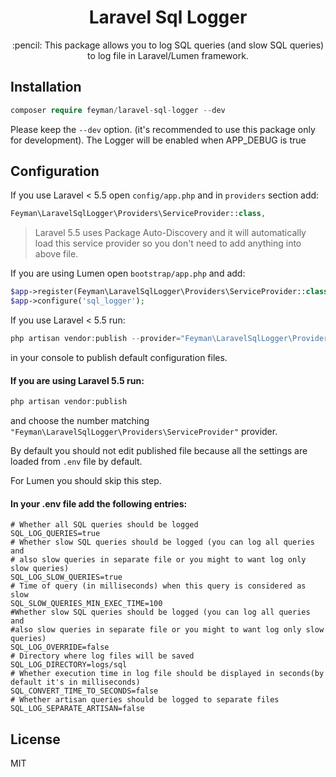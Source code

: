 <h1 align="center"> Laravel Sql Logger </h1>

<p align="center">:pencil: This package allows you to log SQL queries (and slow SQL queries) to log file in Laravel/Lumen framework.</p>

## Installation

```php   
composer require feyman/laravel-sql-logger --dev
```
   
Please keep the `--dev` option. (it's recommended to use this package only for development). 
The Logger will be enabled when APP_DEBUG is true

## Configuration

If you use Laravel < 5.5 open `config/app.php` and in `providers` section add:
 
```php
Feyman\LaravelSqlLogger\Providers\ServiceProvider::class,
```
    
> Laravel 5.5 uses Package Auto-Discovery and it will automatically load this service provider so you don't need to add anything into above file.
    
If you are using Lumen open `bootstrap/app.php` and add:
    
```php
$app->register(Feyman\LaravelSqlLogger\Providers\ServiceProvider::class);
$app->configure('sql_logger');
```
    
If you use Laravel < 5.5 run:
    
```php
php artisan vendor:publish --provider="Feyman\LaravelSqlLogger\Providers\ServiceProvider"
```
    
in your console to publish default configuration files.
    
#### If you are using Laravel 5.5 run:
    
```php
php artisan vendor:publish
```
    
and choose the number matching `"Feyman\LaravelSqlLogger\Providers\ServiceProvider"` provider.

By default you should not edit published file because all the settings are loaded from `.env` file by default.

For Lumen you should skip this step. 
        
#### In your .env file add the following entries:

```
# Whether all SQL queries should be logged
SQL_LOG_QUERIES=true 
# Whether slow SQL queries should be logged (you can log all queries and
# also slow queries in separate file or you might to want log only slow queries)
SQL_LOG_SLOW_QUERIES=true
# Time of query (in milliseconds) when this query is considered as slow
SQL_SLOW_QUERIES_MIN_EXEC_TIME=100
#Whether slow SQL queries should be logged (you can log all queries and
#also slow queries in separate file or you might to want log only slow queries)
SQL_LOG_OVERRIDE=false
# Directory where log files will be saved
SQL_LOG_DIRECTORY=logs/sql
# Whether execution time in log file should be displayed in seconds(by default it's in milliseconds)
SQL_CONVERT_TIME_TO_SECONDS=false
# Whether artisan queries should be logged to separate files
SQL_LOG_SEPARATE_ARTISAN=false
```
    
## License
MIT